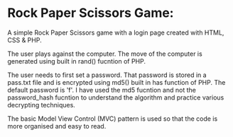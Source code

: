 # Rock Paper Scissors Game:

A simple Rock Paper Scissors game with a login page created with HTML, CSS & PHP.

The user plays against the computer. The move of the computer is generated using built in rand() fucntion of PHP. 

The user needs to first set a password. That password is stored in a pass.txt file and is encrypted using md5() built in has function of PHP. The default password is 'f'. I have used the md5 fucntion and not the password_hash fucntion to understand the algorithm and practice various decrypting techniques.

The basic Model View Control (MVC) pattern is used so that the code is more organised and easy to read. 
